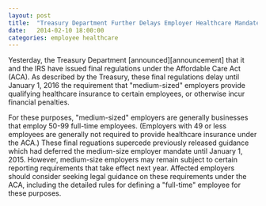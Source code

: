 ```yaml
---
layout: post
title:  "Treasury Department Further Delays Employer Healthcare Mandate for "Medium-Sized" Employers"
date:   2014-02-10 18:00:00
categories: employee healthcare
---
```


Yesterday, the Treasury Department [announced][announcement] that it and the IRS have issued final regulations under the Affordable Care Act 
(ACA). As described by the Treasury, these final regulations delay until January 1, 2016 the requirement that "medium-sized" employers provide 
qualifying healthcare insurance to certain employees, or otherwise incur financial penalties.  

For these purposes, "medium-sized" employers are generally businesses that employ 50-99 full-time employees. (Employers with 49 or less 
employees are generally not required to provide healthcare insurance under the ACA.) These final reguations supercede previously released guidance 
which had deferred the medium-size employer mandate until January 1, 2015. However, medium-size employers may remain subject to certain 
reporting requirements that take effect next year. Affected employers should consider seeking legal guidance on these requirements under 
the ACA, including the detailed rules for defining a "full-time" employee for these purposes.


[accouncement]: http://www.treasury.gov/press-center/press-releases/Pages/jl2290.aspx